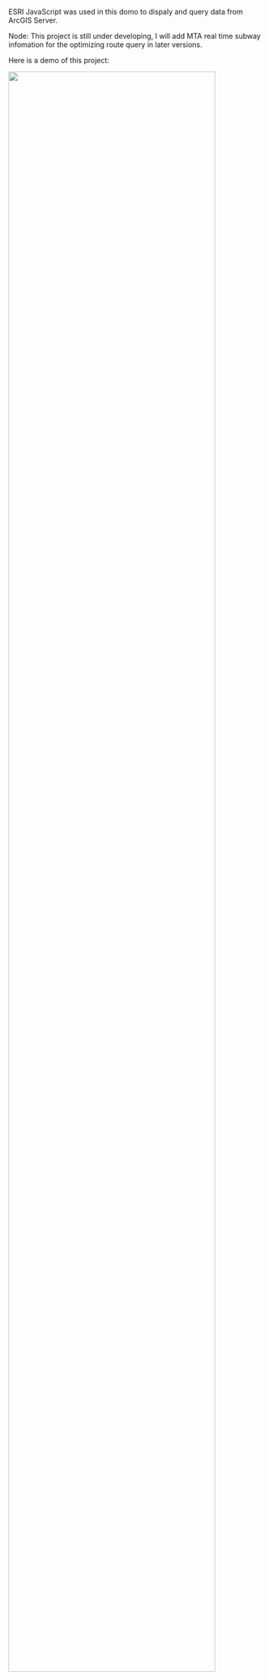 ESRI JavaScript was used in this domo to dispaly and query data from ArcGIS Server.

Node: This project is still under developing, I will add MTA real time subway infomation for the optimizing route query in later versions.

Here is a demo of this project:


<a><img src="Gifs&Images/Demo.gif" width = 90% position = 'ralative'></a>

